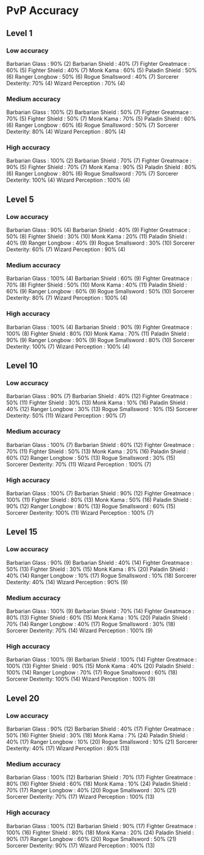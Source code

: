 # PvP Accuracy

## Level 1

### Low accuracy
Barbarian Glass   : 90% (2)
Barbarian Shield  : 40% (7)
Fighter Greatmace : 60% (5)
Fighter Shield    : 40% (7)
Monk Kama         : 60% (5)
Paladin Shield    : 50% (6)
Ranger Longbow    : 50% (6)
Rogue Smallsword  : 40% (7)
Sorcerer Dexterity: 70% (4)
Wizard Perception : 70% (4)

### Medium accuracy
Barbarian Glass   : 100% (2)
Barbarian Shield  : 50% (7)
Fighter Greatmace : 70% (5)
Fighter Shield    : 50% (7)
Monk Kama         : 70% (5)
Paladin Shield    : 60% (6)
Ranger Longbow    : 60% (6)
Rogue Smallsword  : 50% (7)
Sorcerer Dexterity: 80% (4)
Wizard Perception : 80% (4)

### High accuracy
Barbarian Glass   : 100% (2)
Barbarian Shield  : 70% (7)
Fighter Greatmace : 90% (5)
Fighter Shield    : 70% (7)
Monk Kama         : 90% (5)
Paladin Shield    : 80% (6)
Ranger Longbow    : 80% (6)
Rogue Smallsword  : 70% (7)
Sorcerer Dexterity: 100% (4)
Wizard Perception : 100% (4)

## Level 5

### Low accuracy
Barbarian Glass   : 90% (4)
Barbarian Shield  : 40% (9)
Fighter Greatmace : 50% (8)
Fighter Shield    : 30% (10)
Monk Kama         : 20% (11)
Paladin Shield    : 40% (9)
Ranger Longbow    : 40% (9)
Rogue Smallsword  : 30% (10)
Sorcerer Dexterity: 60% (7)
Wizard Perception : 90% (4)

### Medium accuracy
Barbarian Glass   : 100% (4)
Barbarian Shield  : 60% (9)
Fighter Greatmace : 70% (8)
Fighter Shield    : 50% (10)
Monk Kama         : 40% (11)
Paladin Shield    : 60% (9)
Ranger Longbow    : 60% (9)
Rogue Smallsword  : 50% (10)
Sorcerer Dexterity: 80% (7)
Wizard Perception : 100% (4)

### High accuracy
Barbarian Glass   : 100% (4)
Barbarian Shield  : 90% (9)
Fighter Greatmace : 100% (8)
Fighter Shield    : 80% (10)
Monk Kama         : 70% (11)
Paladin Shield    : 90% (9)
Ranger Longbow    : 90% (9)
Rogue Smallsword  : 80% (10)
Sorcerer Dexterity: 100% (7)
Wizard Perception : 100% (4)

## Level 10

### Low accuracy
Barbarian Glass   : 90% (7)
Barbarian Shield  : 40% (12)
Fighter Greatmace : 50% (11)
Fighter Shield    : 30% (13)
Monk Kama         : 10% (16)
Paladin Shield    : 40% (12)
Ranger Longbow    : 30% (13)
Rogue Smallsword  : 10% (15)
Sorcerer Dexterity: 50% (11)
Wizard Perception : 90% (7)

### Medium accuracy
Barbarian Glass   : 100% (7)
Barbarian Shield  : 60% (12)
Fighter Greatmace : 70% (11)
Fighter Shield    : 50% (13)
Monk Kama         : 20% (16)
Paladin Shield    : 60% (12)
Ranger Longbow    : 50% (13)
Rogue Smallsword  : 30% (15)
Sorcerer Dexterity: 70% (11)
Wizard Perception : 100% (7)

### High accuracy
Barbarian Glass   : 100% (7)
Barbarian Shield  : 90% (12)
Fighter Greatmace : 100% (11)
Fighter Shield    : 80% (13)
Monk Kama         : 50% (16)
Paladin Shield    : 90% (12)
Ranger Longbow    : 80% (13)
Rogue Smallsword  : 60% (15)
Sorcerer Dexterity: 100% (11)
Wizard Perception : 100% (7)

## Level 15

### Low accuracy
Barbarian Glass   : 90% (9)
Barbarian Shield  : 40% (14)
Fighter Greatmace : 50% (13)
Fighter Shield    : 30% (15)
Monk Kama         : 8% (20)
Paladin Shield    : 40% (14)
Ranger Longbow    : 10% (17)
Rogue Smallsword  : 10% (18)
Sorcerer Dexterity: 40% (14)
Wizard Perception : 90% (9)

### Medium accuracy
Barbarian Glass   : 100% (9)
Barbarian Shield  : 70% (14)
Fighter Greatmace : 80% (13)
Fighter Shield    : 60% (15)
Monk Kama         : 10% (20)
Paladin Shield    : 70% (14)
Ranger Longbow    : 40% (17)
Rogue Smallsword  : 30% (18)
Sorcerer Dexterity: 70% (14)
Wizard Perception : 100% (9)

### High accuracy
Barbarian Glass   : 100% (9)
Barbarian Shield  : 100% (14)
Fighter Greatmace : 100% (13)
Fighter Shield    : 90% (15)
Monk Kama         : 40% (20)
Paladin Shield    : 100% (14)
Ranger Longbow    : 70% (17)
Rogue Smallsword  : 60% (18)
Sorcerer Dexterity: 100% (14)
Wizard Perception : 100% (9)

## Level 20

### Low accuracy
Barbarian Glass   : 90% (12)
Barbarian Shield  : 40% (17)
Fighter Greatmace : 50% (16)
Fighter Shield    : 30% (18)
Monk Kama         : 7% (24)
Paladin Shield    : 40% (17)
Ranger Longbow    : 10% (20)
Rogue Smallsword  : 10% (21)
Sorcerer Dexterity: 40% (17)
Wizard Perception : 80% (13)

### Medium accuracy
Barbarian Glass   : 100% (12)
Barbarian Shield  : 70% (17)
Fighter Greatmace : 80% (16)
Fighter Shield    : 60% (18)
Monk Kama         : 10% (24)
Paladin Shield    : 70% (17)
Ranger Longbow    : 40% (20)
Rogue Smallsword  : 30% (21)
Sorcerer Dexterity: 70% (17)
Wizard Perception : 100% (13)

### High accuracy
Barbarian Glass   : 100% (12)
Barbarian Shield  : 90% (17)
Fighter Greatmace : 100% (16)
Fighter Shield    : 80% (18)
Monk Kama         : 20% (24)
Paladin Shield    : 90% (17)
Ranger Longbow    : 60% (20)
Rogue Smallsword  : 50% (21)
Sorcerer Dexterity: 90% (17)
Wizard Perception : 100% (13)
